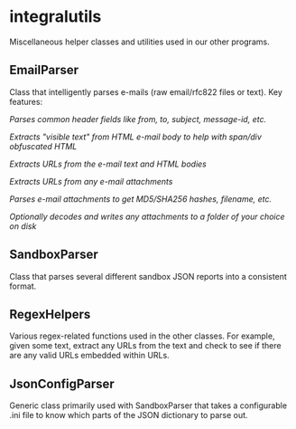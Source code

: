 # integralutils
Miscellaneous helper classes and utilities used in our other programs.

## EmailParser
Class that intelligently parses e-mails (raw email/rfc822 files or text). Key features:

*Parses common header fields like from, to, subject, message-id, etc.*

*Extracts "visible text" from HTML e-mail body to help with span/div obfuscated HTML*

*Extracts URLs from the e-mail text and HTML bodies*

*Extracts URLs from any e-mail attachments*

*Parses e-mail attachments to get MD5/SHA256 hashes, filename, etc.*

*Optionally decodes and writes any attachments to a folder of your choice on disk*

## SandboxParser
Class that parses several different sandbox JSON reports into a consistent format.

## RegexHelpers
Various regex-related functions used in the other classes. For example, given
some text, extract any URLs from the text and check to see if there are any
valid URLs embedded within URLs.

## JsonConfigParser
Generic class primarily used with SandboxParser that takes a configurable .ini
file to know which parts of the JSON dictionary to parse out.